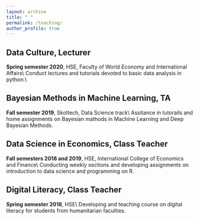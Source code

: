 ```yaml
---
layout: archive
title: " "
permalink: /teaching/
author_profile: true
---
```



## Data Culture, Lecturer
**Spring semester 2020**, HSE, Faculty of World Economy and International Affairs\\
Conduct lectures and tutorials devoted to basic data analysis in python.\\

## Bayesian Methods in Machine Learning, TA
**Fall semester 2019**, Skoltech, Data Science track\\
Assitance in tutorails and home assignments on Bayesian mathods in Machine Learning and Deep Bayesian Methods.


## Data Science in Economics, Class Teacher
**Fall semesters 2018 and 2019**, HSE, International College of Economics and Finance\\
Conducting weekly sections and developing assignments on introduction to data science and programming on R.

## Digital Literacy, Class Teacher
**Spring semester 2018**, HSE\\
Developing and teaching course on digital literacy for students from humanitarian faculties.